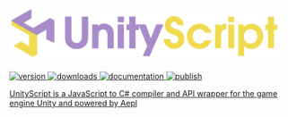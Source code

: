 # <a href="https://github.com/paishee/unityscript"><img height=85 src="https://github.com/paishee/unityscript/blob/main/assets/unityscript%20w%20text.png" alt="UnityScript">

<a href="https://www.npmjs.com/package/unityscript"><img height=22 src="https://img.shields.io/npm/v/unityscript?style=flat&color=red&logo=npm&logoColor=white" alt="version" />
<a href="https://www.npmjs.com/package/unityscript"><img height=22 src="https://img.shields.io/npm/dt/unityscript?style=flat&color=green&logo=docusign&logoColor=white" alt="downloads" />
<a href="https://github.com/paishee/unityscript/wiki"><img height=22 src="https://img.shields.io/badge/documentation-blue?style=flat&color=purple&logo=github&logoColor=white" alt="documentation" />
<img height=22 src="https://github.com/paishee/unityscript/actions/workflows/publish.yml/badge.svg" alt="publish">

UnityScript is a JavaScript to C# compiler and API wrapper for the game engine Unity and powered by Aepl<br>
